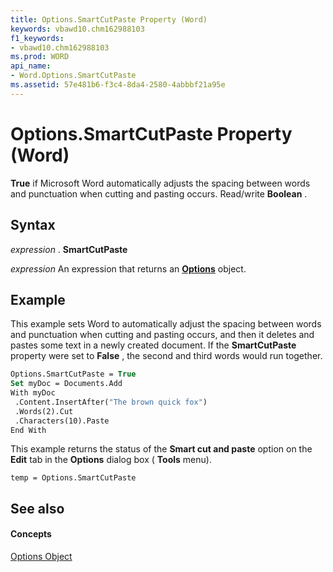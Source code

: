 ```yaml
---
title: Options.SmartCutPaste Property (Word)
keywords: vbawd10.chm162988103
f1_keywords:
- vbawd10.chm162988103
ms.prod: WORD
api_name:
- Word.Options.SmartCutPaste
ms.assetid: 57e481b6-f3c4-8da4-2580-4abbbf21a95e
---
```



# Options.SmartCutPaste Property (Word)

 **True** if Microsoft Word automatically adjusts the spacing between words and punctuation when cutting and pasting occurs. Read/write **Boolean** .


## Syntax

 _expression_ . **SmartCutPaste**

 _expression_ An expression that returns an **[Options](options-object-word.md)** object.


## Example

This example sets Word to automatically adjust the spacing between words and punctuation when cutting and pasting occurs, and then it deletes and pastes some text in a newly created document. If the  **SmartCutPaste** property were set to **False** , the second and third words would run together.


```vb
Options.SmartCutPaste = True 
Set myDoc = Documents.Add 
With myDoc 
 .Content.InsertAfter("The brown quick fox") 
 .Words(2).Cut 
 .Characters(10).Paste 
End With
```

This example returns the status of the  **Smart cut and paste** option on the **Edit** tab in the **Options** dialog box ( **Tools** menu).




```
temp = Options.SmartCutPaste
```


## See also


#### Concepts


[Options Object](options-object-word.md)

